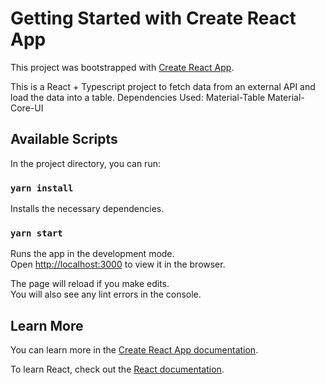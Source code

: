# Getting Started with Create React App

This project was bootstrapped with [Create React App](https://github.com/facebook/create-react-app).

This is a React + Typescript project to fetch data from an external API and load the data into a table.
Dependencies Used:
Material-Table
Material-Core-UI

## Available Scripts

In the project directory, you can run:

### `yarn install`

Installs the necessary dependencies.

### `yarn start`

Runs the app in the development mode.\
Open [http://localhost:3000](http://localhost:3000) to view it in the browser.

The page will reload if you make edits.\
You will also see any lint errors in the console.

## Learn More

You can learn more in the [Create React App documentation](https://facebook.github.io/create-react-app/docs/getting-started).

To learn React, check out the [React documentation](https://reactjs.org/).
